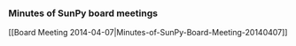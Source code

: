 ### Minutes of SunPy board meetings

[[Board Meeting 2014-04-07|Minutes-of-SunPy-Board-Meeting-20140407]]
